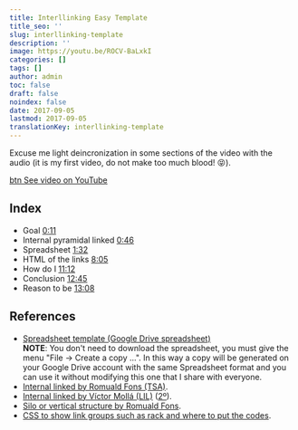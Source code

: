 ```yaml
---
title: Interllinking Easy Template
title_seo: ''
slug: interllinking-template
description: ''
image: https://youtu.be/ROCV-BaLxkI
categories: []
tags: []
author: admin
toc: false
draft: false
noindex: false
date: 2017-09-05
lastmod: 2017-09-05
translationKey: interllinking-template
---
```

Excuse me light deincronization in some sections of the video with the audio (it is my first video, do not make too much blood! 😝).

[btn See video on YouTube](https://www.youtube.com/watch?v=ROCV-BaLxkI)

## Index

- Goal [0:11](https://www.youtube.com/watch?v=ROCV-BaLxkI&t=11 "nofollow")
- Internal pyramidal linked [0:46](https://www.youtube.com/watch?v=ROCV-BaLxkI&t=46 "nofollow")
- Spreadsheet [1:32](https://www.youtube.com/watch?v=ROCV-BaLxkI&t=92 "nofollow")
- HTML of the links [8:05](https://www.youtube.com/watch?v=ROCV-BaLxkI&t=485 "nofollow")
- How do I [11:12](https://www.youtube.com/watch?v=ROCV-BaLxkI&t=672 "nofollow")
- Conclusion [12:45](https://www.youtube.com/watch?v=ROCV-BaLxkI&t=765 "nofollow")
- Reason to be [13:08](https://www.youtube.com/watch?v=ROCV-BaLxkI&t=788 "nofollow")

## References

- [Spreadsheet template (Google Drive spreadsheet)](https://docs.google.com/spreadsheets/d/1PwIrUtag8Qfk3iYRdkBJctpMbrq5aZqzJN8qyipzu7s/edit "nofollow")<br>
**NOTE**: You don't need to download the spreadsheet, you must give the menu "File → Create a copy ...". In this way a copy will be generated on your Google Drive account with the same Spreadsheet format and you can use it without modifying this one that I share with everyone.
- [Internal linked by Romuald Fons (TSA)](https://www.youtube.com/watch?v=ABb5hga1Yow "nofollow").
- [Internal linked by Víctor Mollá (LIL)](https://www.youtube.com/watch?v=ANfE5BAdxYc "nofollow") ([2º](https://www.youtube.com/watch?v=02z87OhdhwI "nofollow")).
- [Silo or vertical structure by Romuald Fons](https://www.youtube.com/watch?v=0wxiILqG0yM "nofollow").
- [CSS to show link groups such as rack and where to put the codes](/en/responsive-grid-without-plugins-html-css/).